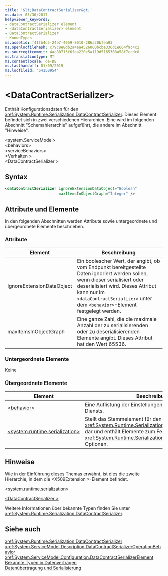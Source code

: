 ```yaml
---
title: '&lt;DataContractSerializer&gt;'
ms.date: 03/30/2017
helpviewer_keywords:
- dataContractSerializer element
- <dataContractSerializer> element
- DataContractSerializer
- KnownTypes
ms.assetid: f41fb4d5-24e7-4059-8010-286a30bfea93
ms.openlocfilehash: c79c8e8db2a4ea4526000bcbe336d1e664f9c4c2
ms.sourcegitcommit: 4ac80713f6faa220e5a119d5165308a58f7ccdc8
ms.translationtype: MT
ms.contentlocale: de-DE
ms.lasthandoff: 01/09/2019
ms.locfileid: "54150954"
---
```

# <a name="ltdatacontractserializergt"></a>&lt;DataContractSerializer&gt;
Enthält Konfigurationsdaten für den <xref:System.Runtime.Serialization.DataContractSerializer>. Dieses Element befindet sich in zwei verschiedenen Hierarchien. Eine wird im folgenden Abschnitt "Schemahierarchie" aufgeführt, die andere im Abschnitt "Hinweise".  
  
 \<system.ServiceModel>  
\<behaviors>  
\<serviceBehaviors>  
\<Verhalten >  
\<DataContractSerializer >  
  
## <a name="syntax"></a>Syntax  
  
```xml  
<dataContractSerializer ignoreExtensionDataObject="Boolean"
                        maxItemsInObjectGraph="Integer" />
```  
  
## <a name="attributes-and-elements"></a>Attribute und Elemente  
 In den folgenden Abschnitten werden Attribute sowie untergeordnete und übergeordnete Elemente beschrieben.  
  
### <a name="attributes"></a>Attribute  
  
|Element|Beschreibung|  
|-------------|-----------------|  
|IgnoreExtensionDataObject|Ein boolescher Wert, der angibt, ob vom Endpunkt bereitgestellte Daten ignoriert werden sollen, wenn dieser serialisiert oder deserialisiert wird. Dieses Attribut kann nur im `<dataContractSerializer>` unter dem `<behavior>`-Element festgelegt werden.|  
|maxItemsInObjectGraph|Eine ganze Zahl, die die maximale Anzahl der zu serialisierenden oder zu deserialisierenden Elemente angibt. Dieses Attribut hat den Wert 65536.|  
  
### <a name="child-elements"></a>Untergeordnete Elemente  
 Keine  
  
### <a name="parent-elements"></a>Übergeordnete Elemente  
  
|Element|Beschreibung|  
|-------------|-----------------|  
|[\<behavior>](../../../../../docs/framework/configure-apps/file-schema/wcf/behavior-of-servicebehaviors.md)|Eine Auflistung der Einstellungen für das Verhalten eines Diensts.|  
|[\<system.runtime.serialization>](../../../../../docs/framework/configure-apps/file-schema/wcf/system-runtime-serialization.md)|Stellt das Stammelement für den <xref:System.Runtime.Serialization>-Namespaceabschnitt dar und enthält Elemente zum Festlegen von <xref:System.Runtime.Serialization.DataContractSerializer>-Optionen.|  
  
## <a name="remarks"></a>Hinweise  
 Wie in der Einführung dieses Themas erwähnt, ist dies die zweite Hierarchie, in dem die \<X509Extension >-Element befindet.  
  
 [\<system.runtime.serialization>](../../../../../docs/framework/configure-apps/file-schema/wcf/system-runtime-serialization.md)  
  
 [\<DataContractSerializer >](../../../../../docs/framework/configure-apps/file-schema/wcf/datacontractserializer-element.md)  
  
 Weitere Informationen über bekannte Typen finden Sie unter <xref:System.Runtime.Serialization.DataContractSerializer>.  
  
## <a name="see-also"></a>Siehe auch  
 <xref:System.Runtime.Serialization.DataContractSerializer>  
 <xref:System.ServiceModel.Description.DataContractSerializerOperationBehavior>  
 <xref:System.ServiceModel.Configuration.DataContractSerializerElement>  
 [Bekannte Typen in Datenverträgen](../../../../../docs/framework/wcf/feature-details/data-contract-known-types.md)  
 [Datenübertragung und Serialisierung](../../../../../docs/framework/wcf/feature-details/data-transfer-and-serialization.md)
